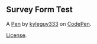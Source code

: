 Survey Form Test
----------------


A [Pen](https://codepen.io/kyleguy333/pen/eYebMbX) by [kyleguy333](https://codepen.io/kyleguy333) on [CodePen](https://codepen.io).

[License](https://codepen.io/license/pen/eYebMbX).
